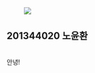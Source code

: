 <html> 
<head> 
<title>Hello</title> 
</head> 
<body> 
<img src ="https://i.ytimg.com/i/jyRpyTZ5SaCunxSaxRi8kg/mq1.jpg?v=d2ad8b"> 
<br>
<h2>201344020 노윤환</h2> 
<br>
안녕!
</body>
</html>
